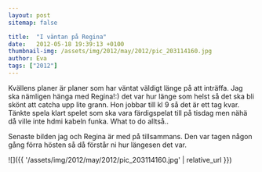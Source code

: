 ```yaml
---
layout: post
sitemap: false

title:  "I väntan på Regina"
date:   2012-05-18 19:39:13 +0100
thumbnail-img: /assets/img/2012/may/2012/pic_203114160.jpg
author: Eva
tags: ["2012"]
---
```


Kvällens planer är planer som har väntat väldigt länge på att inträffa. Jag ska nämligen hänga med Regina!:) det var hur länge som helst så det ska bli skönt att catcha upp lite grann. Hon jobbar till kl 9 så det är ett tag kvar. Tänkte spela klart spelet som ska vara färdigspelat till på tisdag men nähä då ville inte hdmi kabeln funka. What to do alltså.. 

Senaste bilden jag och Regina är med på tillsammans. Den var tagen någon gång förra hösten så då förstår ni hur längesen det var.

![]({{ '/assets/img/2012/may/2012/pic_203114160.jpg'  | relative_url }})

